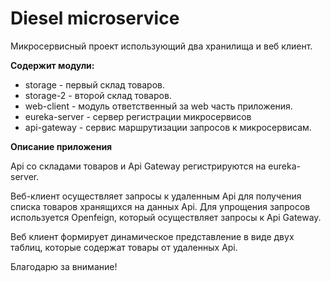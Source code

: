 # Diesel microservice

Микросервисный проект использующий два хранилища и веб клиент.


**Содержит модули:**
* storage - первый склад товаров.
* storage-2 - второй склад товаров.
* web-client - модуль ответственный за web часть приложения.
* eureka-server - сервер регистрации микросервисов
* api-gateway - сервис маршрутизации запросов к микросервисам.

**Описание приложения**

Api со складами товаров и Api Gateway регистрируются на eureka-server.

Веб-клиент осуществляет запросы к удаленным Api для получения списка товаров 
хранящихся на данных Api. Для упрощения запросов используется Openfeign,
который осуществляет запросы к Api Gateway.

Веб клиент формирует динамическое представление в виде двух таблиц, которые 
содержат товары от удаленных Api. 

Благодарю за внимание!